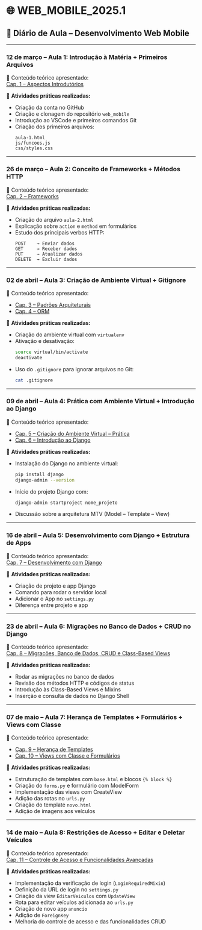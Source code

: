 
# 🌐 WEB_MOBILE_2025.1  
## 📘 Diário de Aula – Desenvolvimento Web Mobile

---

### **12 de março – Aula 1: Introdução à Matéria + Primeiros Arquivos**

🔹 Conteúdo teórico apresentado:  
[Cap. 1 – Aspectos Introdutórios](https://www.notion.so/Cap-1-Aspectos-Introd-rio-1b4ff6c3908a80d0b87dfa3a0640f179?pvs=25)

🧪 **Atividades práticas realizadas:**
- Criação da conta no GitHub
- Criação e clonagem do repositório `web_mobile`
- Introdução ao VSCode e primeiros comandos Git
- Criação dos primeiros arquivos:
  ```
  aula-1.html
  js/funcoes.js
  css/styles.css
  ```

---

### **26 de março – Aula 2: Conceito de Frameworks + Métodos HTTP**

🔹 Conteúdo teórico apresentado:  
[Cap. 2 – Frameworks](https://www.notion.so/Cap-2-Frameworks-1c2ff6c3908a80e09d83fc6ea4a625c8?pvs=21)

🧪 **Atividades práticas realizadas:**
- Criação do arquivo `aula-2.html`
- Explicação sobre `action` e `method` em formulários
- Estudo dos principais verbos HTTP:
  ```
  POST    → Enviar dados
  GET     → Receber dados
  PUT     → Atualizar dados
  DELETE  → Excluir dados
  ```

---

### **02 de abril – Aula 3: Criação de Ambiente Virtual + Gitignore**

🔹 Conteúdo teórico apresentado:  
- [Cap. 3 – Padrões Arquiteturais](https://www.notion.so/Cap-3-Padr-es-Arquiteturais-1c9ff6c3908a80a3b3dbed50d7400903?pvs=25)  
- [Cap. 4 – ORM](https://www.notion.so/Cap-4-ORM-1c9ff6c3908a80dbaddac08ebe1ac360?pvs=25)

🧪 **Atividades práticas realizadas:**
- Criação do ambiente virtual com `virtualenv`
- Ativação e desativação:
  ```bash
  source virtual/bin/activate
  deactivate
  ```
- Uso do `.gitignore` para ignorar arquivos no Git:
  ```bash
  cat .gitignore
  ```

---

### **09 de abril – Aula 4: Prática com Ambiente Virtual + Introdução ao Django**

🔹 Conteúdo teórico apresentado:  
- [Cap. 5 – Criação do Ambiente Virtual – Prática](https://www.notion.so/Cap-5-Cria-o-do-Ambiente-Virtual-Pratica-1c9ff6c3908a80e286a6cebaf861ee48?pvs=25)  
- [Cap. 6 – Introdução ao Django](https://www.notion.so/Cap-6-1d0ff6c3908a80d88a0ff6f0e6a9bce7?pvs=25)

🧪 **Atividades práticas realizadas:**
- Instalação do Django no ambiente virtual:
  ```bash
  pip install django
  django-admin --version
  ```
- Início do projeto Django com:
  ```bash
  django-admin startproject nome_projeto
  ```
- Discussão sobre a arquitetura MTV (Model – Template – View)

---

### **16 de abril – Aula 5: Desenvolvimento com Django + Estrutura de Apps**

🔹 Conteúdo teórico apresentado:  
[Cap. 7 – Desenvolvimento com Django](https://www.notion.so/Cap-7-1d7ff6c3908a80a1b87ccb658588cc11?pvs=25)

🧪 **Atividades práticas realizadas:**
- Criação de projeto e app Django
- Comando para rodar o servidor local
- Adicionar o App no `settings.py`
- Diferença entre projeto e app

---

### **23 de abril – Aula 6: Migrações no Banco de Dados + CRUD no Django**

🔹 Conteúdo teórico apresentado:  
[Cap. 8 – Migrações, Banco de Dados, CRUD e Class-Based Views](https://www.notion.so/Cap-8-1deff6c3908a80d68ff0e0ea301a04b3?pvs=25)

🧪 **Atividades práticas realizadas:**
- Rodar as migrações no banco de dados
- Revisão dos métodos HTTP e códigos de status
- Introdução às Class-Based Views e Mixins
- Inserção e consulta de dados no Django Shell

---

### **07 de maio – Aula 7: Herança de Templates + Formulários + Views com Classe**

🔹 Conteúdo teórico apresentado:  
- [Cap. 9 – Herança de Templates](https://www.notion.so/Cap-9-1e5ff6c3908a806b99a8d75d68792b60?pvs=4)  
- [Cap. 10 – Views com Classe e Formulários](https://www.notion.so/Cap-10-1ecff6c3908a8010a3eccf29e941b794?pvs=4)

🧪 **Atividades práticas realizadas:**
- Estruturação de templates com `base.html` e blocos `{% block %}`
- Criação do `forms.py` e formulário com ModelForm
- Implementação das views com CreateView
- Adição das rotas no `urls.py`
- Criação do template `novo.html`
- Adição de imagens aos veículos

---

### **14 de maio – Aula 8: Restrições de Acesso + Editar e Deletar Veículos**

🔹 Conteúdo teórico apresentado:  
[Cap. 11 – Controle de Acesso e Funcionalidades Avançadas](https://www.notion.so/Cap-11-1f3ff6c3908a8011a838c504d157c6cc?pvs=4)

🧪 **Atividades práticas realizadas:**
- Implementação da verificação de login (`LoginRequiredMixin`)
- Definição da URL de login no `settings.py`
- Criação da view `EditarVeiculos` com `UpdateView`
- Rota para editar veículos adicionada ao `urls.py`
- Criação de novo app `anuncio`
- Adição de `ForeignKey`
- Melhoria do controle de acesso e das funcionalidades CRUD
